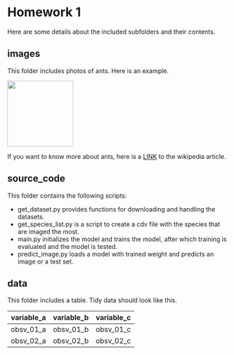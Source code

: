 #  Homework 1

Here are some details about the included subfolders and their contents.

## images

This folder includes photos of ants. Here is an example.

<img src=“.blob/master/images/casent_0172345_rhytidoponera_metallica.jpg” style="width:150px;"/> 

If you want to know more about ants, here is a [LINK](https://en.wikipedia.org/wiki/Ant) to the wikipedia article.

## source_code

This folder contains the following scripts:

- get_dataset.py provides functions for downloading and handling the datasets.
- get_species_list.py is a script to create a cdv file with the species that are imaged the most.
- main.py initializes the model and trains the model, after which training is evaluated and the model is tested.
- predict_image.py loads a model with trained weight and predicts an image or a test set.

## data

This folder includes a table. Tidy data should look like this.

| variable_a | variable_b | variable_c |
| ---------- | ---------- | ---------- | 
| obsv_01_a | obsv_01_b | obsv_01_c |
| obsv_02_a | obsv_02_b | obsv_02_c |